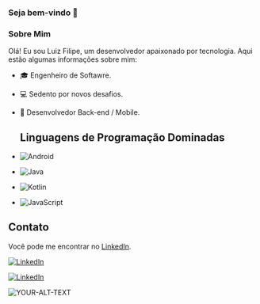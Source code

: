 ### Seja bem-vindo 👋

### Sobre Mim

Olá! Eu sou Luiz Filipe, um desenvolvedor apaixonado por tecnologia. Aqui estão algumas informações sobre mim:

- 🎓 Engenheiro de Softawre.
- 💻 Sedento por novos desafios.
- 📱 Desenvolvedor Back-end / Mobile.

  ## Linguagens de Programação Dominadas

- ![Android](https://img.shields.io/badge/-Android-green)
- ![Java](https://img.shields.io/badge/-Java-red)
- ![Kotlin](https://img.shields.io/badge/-Kotlin-purple)
- ![JavaScript](https://img.shields.io/badge/-JavaScript-yellow)

## Contato

Você pode me encontrar no [LinkedIn](https://www.linkedin.com/in/luizfilipemkato/).

[![LinkedIn](https://img.shields.io/badge/-LinkedIn-blue?style=flat-square&logo=linkedin&logoColor=white&link=https://www.linkedin.com/in/luizfilipemkato/)](https://www.linkedin.com/in/luizfilipemkato/)

[![LinkedIn]((https://img.shields.io/badge/-LinkedIn-blue?style=flat-square&logo=linkedin&logoColor=white&link))](https://www.linkedin.com/in/luizfilipemkato/)
  
<html>
<picture>
 <source media="(prefers-color-scheme: dark)" srcset="YOUR-DARKMODE-IMAGE">
 <source media="(prefers-color-scheme: light)" srcset="YOUR-LIGHTMODE-IMAGE">
 <img alt="YOUR-ALT-TEXT" src="YOUR-DEFAULT-IMAGE">
</picture>
</html>
